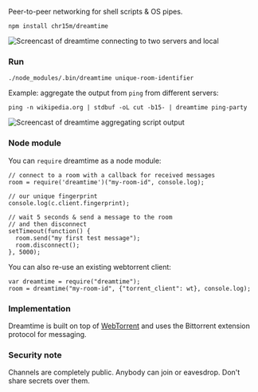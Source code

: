 Peer-to-peer networking for shell scripts & OS pipes.

	npm install chr15m/dreamtime

![Screencast of dreamtime connecting to two servers and local](./screencast.gif)

### Run

	./node_modules/.bin/dreamtime unique-room-identifier

Example: aggregate the output from `ping` from different servers:

`ping -n wikipedia.org | stdbuf -oL cut -b15- | dreamtime ping-party`

![Screencast of dreamtime aggregating script output](./screencast-2.gif)

### Node module

You can `require` dreamtime as a node module:

	// connect to a room with a callback for received messages
	room = require('dreamtime')("my-room-id", console.log);
	
	// our unique fingerprint
	console.log(c.client.fingerprint);
	
	// wait 5 seconds & send a message to the room
	// and then disconnect
	setTimeout(function() {
	  room.send("my first test message");
	  room.disconnect();
	}, 5000);

You can also re-use an existing webtorrent client:

	var dreamtime = require("dreamtime");
	room = dreamtime("my-room-id", {"torrent_client": wt}, console.log);

### Implementation

Dreamtime is built on top of [WebTorrent](https://webtorrent.io/) and uses the Bittorrent extension protocol for messaging.

### Security note

Channels are completely public. Anybody can join or eavesdrop. Don't share secrets over them.

